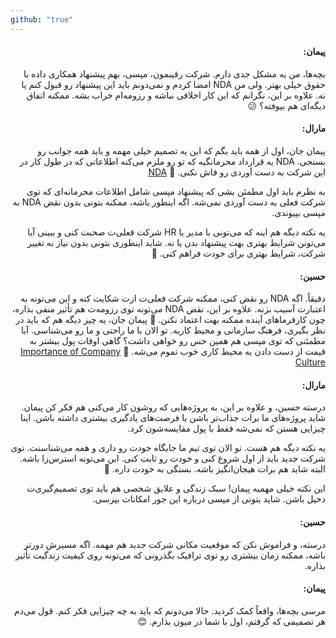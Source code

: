 ```yaml
---
github: "true"
---
```


<div dir="rtl">

#### پیمان:

بچه‌ها، من یه مشکل جدی دارم. شرکت رقیبمون، مپسی، بهم پیشنهاد همکاری داده با حقوق خیلی بهتر. ولی من NDA امضا کردم و نمی‌دونم باید این پیشنهاد رو قبول کنم یا نه. علاوه بر این، نگرانم که این کار اخلاقی نباشه و رزومه‌ام خراب بشه. ممکنه اتفاق دیگه‌ای هم بیوفته؟ 😕

#### مارال:

پیمان جان، اول از همه باید بگم که این یه تصمیم خیلی مهمه و باید همه جوانب رو بسنجی. NDA یه قرارداد محرمانگیه که تو رو ملزم می‌کنه اطلاعاتی که در طول کار در این شرکت به دست آوردی رو فاش نکنی. 🔗 [NDA](https://en.wikipedia.org/wiki/Non-disclosure_agreement)

به نظرم باید اول مطمئن بشی که پیشنهاد مپسی شامل اطلاعات محرمانه‌ای که توی شرکت فعلی به دست آوردی نمی‌شه. اگه اینطور باشه، ممکنه بتونی بدون نقض NDA به مپسی بپیوندی.

یه نکته دیگه هم اینه که می‌تونی با مدیر یا HR شرکت فعلی‌ت صحبت کنی و ببینی آیا می‌تونن شرایط بهتری بهت پیشنهاد بدن یا نه. شاید اینطوری بتونی بدون نیاز به تغییر شرکت، شرایط بهتری برای خودت فراهم کنی. 🔗 
#### حسین:

دقیقاً. اگه NDA رو نقض کنی، ممکنه شرکت فعلی‌ت ازت شکایت کنه و این می‌تونه به اعتبارت آسیب بزنه. علاوه بر این، نقض NDA می‌تونه توی رزومه‌ت هم تأثیر منفی بذاره، چون کارفرماهای آینده ممکنه بهت اعتماد نکنن. 🔗 
پیمان جان، یه چیز دیگه هم که باید در نظر بگیری، فرهنگ سازمانی و محیط کاریه. تو الان با ما راحتی و ما رو می‌شناسی. آیا مطمئنی که توی مپسی هم همین حس رو خواهی داشت؟ گاهی اوقات پول بیشتر به قیمت از دست دادن یه محیط کاری خوب تموم می‌شه. 🔗 [Importance of Company Culture](https://hbr.org/2018/01/the-culture-factor)

#### مارال:

درسته حسین، و علاوه بر این، به پروژه‌هایی که روشون کار می‌کنی هم فکر کن پیمان. شاید پروژه‌های ما برات جذاب‌تر باشن یا فرصت‌های یادگیری بیشتری داشته باشن. اینا چیزایی هستن که نمی‌شه فقط با پول مقایسه‌شون کرد. 

یه نکته دیگه هم هست. تو الان توی تیم ما جایگاه خودت رو داری و همه می‌شناسنت. توی شرکت جدید باید از اول شروع کنی و خودت رو ثابت کنی. این می‌تونه استرس‌زا باشه. البته شاید هم برات هیجان‌انگیز باشه. بستگی به خودت داره. 🔗


این نکته خیلی مهمیه پیمان! سبک زندگی و علایق شخصی هم باید توی تصمیم‌گیری‌ت دخیل باشن. شاید بتونی از مپسی درباره این جور امکانات بپرسی. 

#### حسین:

درسته، و فراموش نکن که موقعیت مکانی شرکت جدید هم مهمه. اگه مسیرش دورتر باشه، ممکنه زمان بیشتری رو توی ترافیک بگذرونی که می‌تونه روی کیفیت زندگیت تأثیر بذاره. 

#### پیمان:

مرسی بچه‌ها، واقعاً کمک کردید. حالا می‌دونم که باید به چه چیزایی فکر کنم. قول می‌دم هر تصمیمی که گرفتم، اول با شما در میون بذارم. 😊


</div>